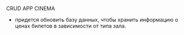 CRUD APP CINEMA


* придется обновить  базу данных, чтобы хранить информацию о ценах билетов в зависимости от типа зала.